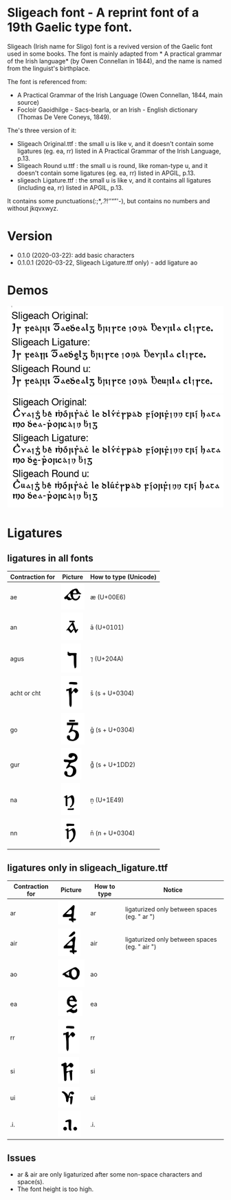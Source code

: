 # Sligeach font - A reprint font of a 19th Gaelic type font.

Sligeach (Irish name for Sligo) font is a revived version of the Gaelic font used in some books. The font is mainly adapted from *
A practical grammar of the Irish language* (by Owen Connellan in 1844), and the name is named from the linguist's birthplace.

The font is referenced from:
 - A Practical Grammar of the Irish Language (Owen Connellan, 1844, main source)
 - Focloir Gaoidhilge - Sacs-bearla, or an Irish - English dictionary (Thomas De Vere Coneys, 1849).

The's three version of it:

 - Sligeach Original.ttf : the small u is like v, and it doesn't contain some ligatures (eg. ea, rr) listed in A Practical Grammar of the Irish Language, p.13.
 - Sligeach Round u.ttf : the small u is round, like roman-type u, and it doesn't contain some ligatures (eg. ea, rr) listed in APGIL, p.13.
 - sligeach Ligature.ttf : the small u is like v, and it contains all ligatures (including ea, rr) listed in APGIL, p.13.

It contains some punctuations(:;*,.?!‘’“”'-), but contains no numbers and without jkqvxwyz.

Version
=============
- 0.1.0 (2020-03-22): add basic characters
- 0.1.0.1 (2020-03-22, Sligeach Ligature.ttf only) - add ligature ao

Demos
============
![Demo with "Is fearr Gaeilge bhriste ná Béarla cliste" in archaic form](/image/demo1.png)
![Demo with a Irish pangram](/image/demo2.png)

Ligatures
============

ligatures in all fonts
-------------------------


| Contraction for | Picture     | How to type (Unicode)  |
| --------------- | ------------|------------------------|
| ae    | ![ae](/image/ae.png)   | æ (U+00E6)            |
| an    | ![an](/image/an.png)  | ā (U+0101)             |
| agus  | ![agus](/image/agus.png) | ⁊ (U+204A)          |
| acht or cht | ![cht](/image/cht.png) | s̄ (s + U+0304)  |
| go    | ![go](/image/go.png) | ḡ (s + U+0304)          |
| gur    | ![gur](/image/gur.png) | g᷒ (s + U+1DD2)        |
| na    | ![na](/image/na.png) | ṉ (U+1E49)              |
| nn    | ![nn](/image/nn.png) | n̄ (n + U+0304)          |


ligatures only in sligeach_ligature.ttf
-----------------------------------------

| Contraction for | Picture     | How to type  | Notice |
| --------------- | ------------|--------------|--------|
| ar    | ![ar](/image/ar.png)  | ar          | ligaturized only between spaces (eg. " ar ") |
| air    | ![air](/image/air.png)| air         | ligaturized only between spaces (eg. " air ") |
| ao  | ![ao](/image/ao.png)  | ao          |        |
| ea  | ![ea](/image/ea.png)  | ea          |        |
| rr | ![rr](/image/cht.png)    | rr          |        |
| si | ![si](/image/si.png)    | si          |        |
| ui | ![ui](/image/ui.png)    | ui          |        |
| .i. | ![eadhon](/image/eadhon.png)| .i.          |        |

Issues
----------------------------------------
 - ar & air are only ligaturized after some non-space characters and space(s).
 - The font height is too high.
